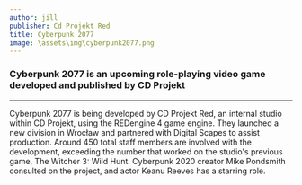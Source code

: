 ```yaml
---
author: jill
publisher: Cd Projekt Red
title: Cyberpunk 2077
image: \assets\img\cyberpunk2077.png
---
```

<!-- Cyberpunk.md -->
### Cyberpunk 2077 is an upcoming role-playing video game developed and published by CD Projekt

<hr>
Cyberpunk 2077 is being developed by CD Projekt Red, an internal studio within CD Projekt, using the REDengine 4 game engine. They launched a new division in Wrocław and partnered with Digital Scapes to assist production. Around 450 total staff members are involved with the development, exceeding the number that worked on the studio's previous game, The Witcher 3: Wild Hunt. Cyberpunk 2020 creator Mike Pondsmith consulted on the project, and actor Keanu Reeves has a starring role.